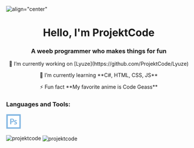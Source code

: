![align="center"](https://github.com/Projekt-Dev/Projekt-Dev/blob/main/ProjektCode-Lucy.png)

<h1 align="center">Hello, I'm ProjektCode</h1>
<h3 align="center">A weeb programmer who makes things for fun</h3>

<p align="center"> 🔭 I’m currently working on [Lyuze](https://github.com/ProjektCode/Lyuze)

<p align="center"> 🌱 I’m currently learning **C#, HTML, CSS, JS**

<p align="center"><p align="center"> ⚡ Fun fact **My favorite anime is Code Geass**

<h3 align="left">Languages and Tools:</h3>
<p align="left"> <a href="https://www.photoshop.com/en" target="_blank" rel="noreferrer"> <img src="https://raw.githubusercontent.com/devicons/devicon/master/icons/photoshop/photoshop-line.svg" alt="photoshop" width="40" height="40"/> </a> </p>

<p><img align="left" src="https://github-readme-stats.vercel.app/api/top-langs?username=projektcode&show_icons=true&locale=en&layout=compact" alt="projektcode" /></p>

<p>&nbsp;<img align="center" src="https://github-readme-stats.vercel.app/api?username=projektcode&show_icons=true&locale=en" alt="projektcode" /></p>
